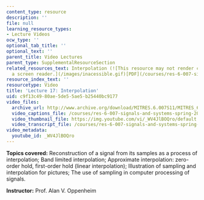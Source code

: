 ```yaml
---
content_type: resource
description: ''
file: null
learning_resource_types:
- Lecture Videos
ocw_type: ''
optional_tab_title: ''
optional_text: ''
parent_title: Video Lectures
parent_type: SupplementalResourceSection
related_resources_text: Interpolation (![This resource may not render correctly in
  a screen reader.](/images/inacessible.gif)[PDF](/courses/res-6-007-signals-and-systems-spring-2011/resources/mitres_6_007s11_lec17))
resource_index_text: ''
resourcetype: Video
title: 'Lecture 17: Interpolation'
uid: c9f13c49-80ae-5de5-5ae5-b25440bc9177
video_files:
  archive_url: http://www.archive.org/download/MITRES.6.007S11/MITRES_6-007S11lec17_300k.mp4
  video_captions_file: /courses/res-6-007-signals-and-systems-spring-2011/951da72973945e609cac68dd5eaeb40f_WV4JlBOQro.vtt
  video_thumbnail_file: https://img.youtube.com/vi/_WV4JlBOQro/default.jpg
  video_transcript_file: /courses/res-6-007-signals-and-systems-spring-2011/0501fa1f18e397ba40bced826d0f4807_WV4JlBOQro.pdf
video_metadata:
  youtube_id: _WV4JlBOQro
---
```


**Topics covered:** Reconstruction of a signal from its samples as a process of interpolation; Band limited interpolation; Approximate interpolation: zero-order hold, first-order hold (linear interpolation); Illustration of sampling and interpolation for pictures; The use of sampling in computer processing of signals.

**Instructor:** Prof. Alan V. Oppenheim